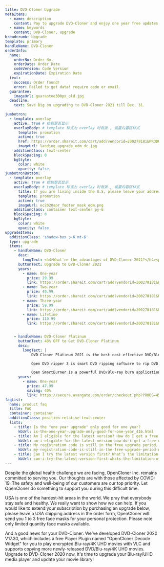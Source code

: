 ```yaml
---
title: DVD-Cloner Upgrade
metaItems:
  - name: description
    content: Pay to upgrade DVD-Cloner and enjoy one year free updates.
  - name: keywords
    content: DVD-Cloner, upgrade
breadcrumb: Upgrade
template: primary 
handleName: DVD-Cloner 
orderInfo:
  name:
    orderNo: Order No.
    orderDate: Order Date
    codeVersion: Code Version
    expirationDate: Expiration Date
  text:  
    success: Order found!
    error: Failed to get data! require code or email.
  guarantee:
    imageUrl: guarantee300px_old.jpg
  deadline:
    text: Save Big on upgrading to DVD-Cloner 2021 till Dec. 31.
  
jumbotron:
  - template: overlay
    active: true # 控制是否显示
    overlayBody: # template 样式为 overlay 时有效 , 设置内容区样式
      template: promotion
      active: true
      href: https://order.shareit.com/cart/add?vendorid=200278181&PRODUCT[300863419]=1&affiliate=normalpromotion2020apr&ADD[300863419][ADDITIONAL1]=
      imageUrl: landing_upgrade_edm_dc.jpg
    additionClass: text-center
    blockSpacing: 0
    bgStyle:
      color: white
      opacity: false    
jumbotronBottom:
  - template: overlay
    active: true # 控制是否显示
    overlayBody: # template 样式为 overlay 时有效 , 设置内容区样式
      title: If you are living inside the U.S, please leave your address during the upgrade process. We will send some free masks to you. Stay healthy.
      template: promotion
      active: true
      imageUrl: oc2020apr_footer_mask_edm.png
    additionClass: container text-center py-6
    blockSpacing: 0
    bgStyle:
      color: white
      opacity: false        
upgradeItems:
  additionClass: 'shadow-box p-6 mt-6'
  type: upgrade
  items:
    - handleName: DVD-Cloner
      desc:
        longText: <h4>What're the advantages of DVD-Cloner 2021?</h4><p>This is a DVD-Cloner Must-Have version for Christmas and New Year! Worth every user to experience. All-New UI. Supporting a richer movie library and innovative functions!</p><ul><li>Included a free Plugin:<a href="{kbUrl}what-is-opencloner-decode-widget_447.html">OpenCloner Decode Widget</a> for you to play encrypted Blu-ray/4K UHD movies with VLC media player.</li><li>Upgraded the copy module and supports Xmas Hit DVD/Blu-ray/4K UHD movies.</li><li>Lightning Copy Speed. The new upgraded HST function allows you to copy Blu-ray/UHD movies with only about three hours, which greatly improved the copy speed. (NVIDIA 1660 or above graphics card recommended)</li><li>Rip 4K UHD movies to MKV (HDR 10+) format and play on your UHD player, which allows you to enjoy the same HDR and Dolby HD audio effect as the original disc.</li></ul>
      buttonText: Upgrade to DVD-Cloner 2021
      years:
        - name: One-year
          price: 29.99
          link: https://order.shareit.com/cart/add?vendorid=200278181&PRODUCT[300863414]=1&ADD[300863414][ADDITIONAL1]=      
        - name: Two-year
          price: 49.99
          link: https://order.shareit.com/cart/add?vendorid=200278181&PRODUCT[300863415]=1&ADD[300863415][ADDITIONAL1]=   
        - name: Three-year
          price: 59.99
          link: https://order.shareit.com/cart/add?vendorid=200278181&PRODUCT[300863416]=1&ADD[300863416][ADDITIONAL1]=     
        - name: Lifetime
          price: 119.99
          link: https://order.shareit.com/cart/add?vendorid=200278181&PRODUCT[300863419]=1&ADD[300863419][ADDITIONAL1]=  


    - handleName: DVD-Cloner Platinum
      buttonText: 40% OFF to Get DVD-Cloner Platinum
      desc:
        longText: | 
            DVD-Cloner Platinum 2021 is the best cost-effective DVD/Blu-ray copy/burn/ripping software, with all the features of DVD-Cloner 2021, Open DVD ripper and Open SmartBurner.

            Open DVD ripper 3 is smart DVD ripping software to rip DVD movies to most popular video and audio formats, such as AVI, MKV, WMV, 3GP, MP4, MOV, RM, etc.

            Open SmartBurner is a powerful DVD/Blu-ray burn application. It enables you to burn all video files even data files and audio files to a DVD/Blu-ray disc.    
      years:
        - name: One-year
          price: 47.99
          saving: 40%
          link: https://secure.avangate.com/order/checkout.php?PRODS=4537842&QTY=1&CART=1&COUPON=ssv23fahg   
faqList:
  name: product faq
  title: FAQ
  container: container
  additionClass: position-relative text-center
  lists:
    - title: Is the "one year upgrade" only good for one year?
      kbUrl: is-the-one-year-upgrade-only-good-for-one-year_416.html
    - title: Am I eligible for the latest version? How do I get a free upgrade?
      kbUrl: am-i-eligible-for-the-latest-version-how-do-i-get-a-free-upgrade_417.html
    - title: My registration code is still in the free upgrade period, why did your system want to charge me again?
      kbUrl: my-registration-code-is-still-in-the-free-upgrade-period-why-did-your-system-want-to-charge-me-again_421.html
    - title: Can I try the latest version first? What’s the limitation of the free trial version?
      kbUrl: can-i-try-the-latest-version-first-whats-the-limitation-of-the-free-trial-version_415.html              
---
```


Despite the global health challenge we are facing, OpenCloner Inc. remains committed to serving you. Our thoughts are with those affected by COVID-19. The safety and well-being of our customers are our top priority. Let OpenCloner do something to support you during this difficult time.

USA is one of the hardest-hit areas in the world. We pray that everybody stay safe and healthy. We really want to show how we can help. If you would like to extend your subscription by purchasing an upgrade below, please leave a USA shipping address in the order form, OpenCloner will send you 1 to 3 free face masks for your personal protection. Please note only limited quantity face masks available.


And a good news for your DVD-Cloner:
We've developed DVD-Cloner 2020 V17.30, which includes a free Player Plugin named "OpenCloner Decode Widget" for you to play encrypted Blu-ray/4K UHD movies with VLC and supports copying more newly-released DVD/Blu-ray/4K UHD movies.
Upgrade to DVD-Cloner 2020 now. It's time to upgrade your Blu-ray/UHD media player and update your movie library!
